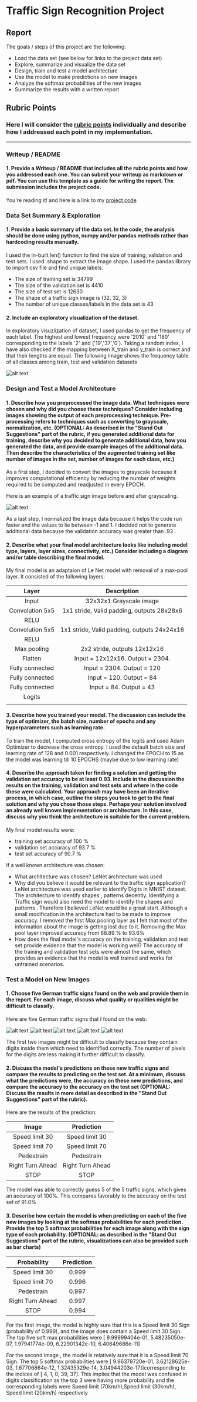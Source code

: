 # **Traffic Sign Recognition Project** 

## Report

The goals / steps of this project are the following:
* Load the data set (see below for links to the project data set)
* Explore, summarize and visualize the data set
* Design, train and test a model architecture
* Use the model to make predictions on new images
* Analyze the softmax probabilities of the new images
* Summarize the results with a written report


[//]: # (Image References)

[image1]: ./examples/visualization.jpg "Visualization"
[image2]: ./custom/gray.png "Grayscaling"
[image3]: ./examples/random_noise.jpg "Random Noise"
[image4]: ./custom/30.jpg "Speed limit 30"
[image5]: ./custom/70.jpg "Speed limit 70"
[image6]: ./custom/ped.jpg "Pedestrian"
[image7]: ./custom/rt.jpg "Right Turn"
[image8]: ./custom/stop.jpg "STOP"
[image9]: prop.png "Vizualization"
## Rubric Points
### Here I will consider the [rubric points](https://review.udacity.com/#!/rubrics/481/view) individually and describe how I addressed each point in my implementation.  

---
### Writeup / README

#### 1. Provide a Writeup / README that includes all the rubric points and how you addressed each one. You can submit your writeup as markdown or pdf. You can use this template as a guide for writing the report. The submission includes the project code.

You're reading it! and here is a link to my [project code](https://github.com/saipran7777/Traffic_sign_classifier)

### Data Set Summary & Exploration

#### 1. Provide a basic summary of the data set. In the code, the analysis should be done using python, numpy and/or pandas methods rather than hardcoding results manually.
I used the in-built len() function to find the size of training, validation and test sets. I used .shape to extract the image shape. I used the pandas library to import csv file and find unique labels.

* The size of training set is 34799
* The size of the validation set is 4410
* The size of test set is 12630
* The shape of a traffic sign image is (32, 32, 3)
* The number of unique classes/labels in the data set is 43

#### 2. Include an exploratory visualization of the dataset.
In exploratory visuzlization of dataset, I used pandas to get the frequency of each label. The highest and lowest frequency were '2010' and '180' corresponding to the labels '2' and ('19','37','0'). Taking a random index, I have also checked if the mapping between X_train and y_train is correct and that their lengths are equal. The following image shows the frequency table of all classes among train, test and validation datasets

![alt text][image9]

### Design and Test a Model Architecture

#### 1. Describe how you preprocessed the image data. What techniques were chosen and why did you choose these techniques? Consider including images showing the output of each preprocessing technique. Pre-processing refers to techniques such as converting to grayscale, normalization, etc. (OPTIONAL: As described in the "Stand Out Suggestions" part of the rubric, if you generated additional data for training, describe why you decided to generate additional data, how you generated the data, and provide example images of the additional data. Then describe the characteristics of the augmented training set like number of images in the set, number of images for each class, etc.)

As a first step, I decided to convert the images to grayscale because it improves computational efficiency by reducing the number of weights required to be computed and readjusted in every EPOCH.

Here is an example of a traffic sign image before and after grayscaling.

![alt text][image2]

As a last step, I normalized the image data because it helps the code run faster and the values to lie between -1 and 1. I decided not to generate additional data because the validation accuracy was greater than .93 . 

#### 2. Describe what your final model architecture looks like including model type, layers, layer sizes, connectivity, etc.) Consider including a diagram and/or table describing the final model.

My final model is an adaptaion of Le Net model with removal of a max-pool layer. It consisted of the following layers:

| Layer         		|     Description	        					| 
|:---------------------:|:---------------------------------------------:| 
| Input         		| 32x32x1 Grayscale image   							| 
| Convolution 5x5     	| 1x1 stride, Valid padding, outputs 28x28x6 	|
| RELU					|												|
| Convolution 5x5     	| 1x1 stride, Valid padding, outputs 24x24x16 	|
| RELU					|												|
| Max pooling	      	| 2x2 stride,  outputs 12x12x16 				|
| Flatten  | Input = 12x12x16. Output = 2304.       |
| Fully connected		| Input = 2304. Output = 120        									|
| Fully connected		| Input = 120. Output = 84      									|
| Fully connected		| Input = 84. Output = 43        									|
| Logits			|         									|
|						|												|
 


#### 3. Describe how you trained your model. The discussion can include the type of optimizer, the batch size, number of epochs and any hyperparameters such as learning rate.

To train the model, I computed cross entropy of the logits and used Adam Optimizer to decrease the cross entropy. I used the default batch size and learning rate of 128 and 0.001 respectively. I changed the EPOCH to 15 as the model was learning till 10 EPOCHS (maybe due to low learning rate)

#### 4. Describe the approach taken for finding a solution and getting the validation set accuracy to be at least 0.93. Include in the discussion the results on the training, validation and test sets and where in the code these were calculated. Your approach may have been an iterative process, in which case, outline the steps you took to get to the final solution and why you chose those steps. Perhaps your solution involved an already well known implementation or architecture. In this case, discuss why you think the architecture is suitable for the current problem.

My final model results were:
* training set accuracy of 100 %
* validation set accuracy of 93.7 % 
* test set accuracy of 90.7 %


If a well known architecture was chosen:
* What architecture was chosen?
 LeNet architecture was used 
* Why did you believe it would be relevant to the traffic sign application?
LeNet architecture was used earlier to identify Digits in MNIST dataset. The architecture to identify shapes , patterns decently. Identifying a Traffic sign would also need the model to identify the shapes and patterns . Therefore I believed LeNet would be a great start. Although a small modification in the architecture had to be made to improve accuracy. I removed the first Max pooling layer as I felt that most of the information about the image is getting lost due to it. Removing the Max pool layer improved accuracy from 88.89 % to 93.6%
* How does the final model's accuracy on the training, validation and test set provide evidence that the model is working well?
 The accuracy of the training and validation test sets were almost the same, which provides an evidence that the model is well trained and works for untrained scenarios.

### Test a Model on New Images

#### 1. Choose five German traffic signs found on the web and provide them in the report. For each image, discuss what quality or qualities might be difficult to classify.

Here are five German traffic signs that I found on the web:

![alt text][image4] ![alt text][image5] ![alt text][image6] 
![alt text][image7] ![alt text][image8]

The first two images might be difficult to classify because they contain digits inside them which need to identified correctly. The number of pixels for the digits are less making it further difficult to classify.

#### 2. Discuss the model's predictions on these new traffic signs and compare the results to predicting on the test set. At a minimum, discuss what the predictions were, the accuracy on these new predictions, and compare the accuracy to the accuracy on the test set (OPTIONAL: Discuss the results in more detail as described in the "Stand Out Suggestions" part of the rubric).

Here are the results of the prediction:

| Image			        |     Prediction	        					| 
|:---------------------:|:---------------------------------------------:| 
| Speed limit 30    		| Speed limit 30 									| 
| Speed limit 70     			| Speed limit 70										|
| Pedestrain | Pedestrain|
| Right Turn Ahead | Right Turn Ahead|
| STOP			| STOP										|


The model was able to correctly guess 5 of the 5 traffic signs, which gives an accuracy of 100%. This compares favorably to the accuracy on the test set of 91.0%

#### 3. Describe how certain the model is when predicting on each of the five new images by looking at the softmax probabilities for each prediction. Provide the top 5 softmax probabilities for each image along with the sign type of each probability. (OPTIONAL: as described in the "Stand Out Suggestions" part of the rubric, visualizations can also be provided such as bar charts)

| Probability         	|     Prediction	        					| 
|:---------------------:|:---------------------------------------------:| 
| Speed limit 30    		|0.999 |
| Speed limit 70     			| 0.996				|
| Pedestrain | 0.997
| Right Turn Ahead | 0.997|
| STOP			| 0.994									|




For the first image, the model is highly sure that this is a Speed limit 30 Sign (probability of 0.999), and the image does contain a Speed limit 30 Sign. The top five soft max probabilities were [  9.99999404e-01,   5.48235050e-07,   1.97941774e-09,
6.22901342e-10,   6.40649686e-11]

For the second image , the model is relatively sure that it is a Speed limit 70 Sign. The top 5 softmax probabilities were [  9.96378720e-01,   3.62128625e-03,   1.67706864e-12, 1.32435329e-14,   3.04944203e-17]]corresponding to the indices of [ 4,  1,  0, 39, 37]. This implies that the model was confused in digits classification as the top 3 were having more probability and the corresponding labels were Speed limit (70km/h),Speed limit (30km/h), Speed limit (20km/h) respectively



